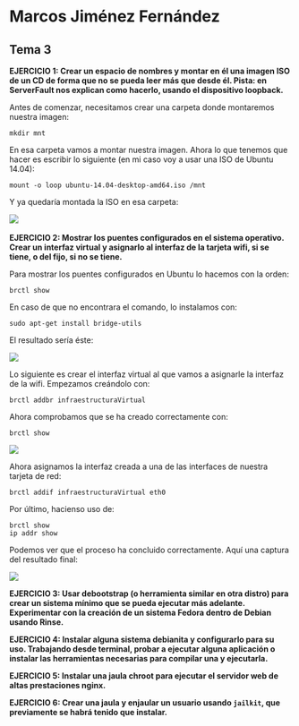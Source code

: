 <h1> Marcos Jiménez Fernández </h1>

<h2> Tema 3 </h2>

<strong> EJERCICIO 1: Crear un espacio de nombres y montar en él una imagen ISO de un CD de forma que no se pueda leer más que
desde él. Pista: en ServerFault nos explican como hacerlo, usando el dispositivo loopback. </strong>

Antes de comenzar, necesitamos crear una carpeta donde montaremos nuestra imagen:
```
mkdir mnt
``` 
En esa carpeta vamos a montar nuestra imagen. Ahora lo que tenemos que hacer es escribir lo siguiente (en mi caso voy a usar una ISO de Ubuntu 14.04):
```
mount -o loop ubuntu-14.04-desktop-amd64.iso /mnt
```
Y ya quedaría montada la ISO en esa carpeta:

<img src="http://i58.tinypic.com/2r7oyl3.png"></img><br>
<br>
<strong> EJERCICIO 2: Mostrar los puentes configurados en el sistema operativo. Crear un interfaz virtual y asignarlo al 
interfaz de la tarjeta wifi, si se tiene, o del fijo, si no se tiene.</strong>

Para mostrar los puentes configurados en Ubuntu lo hacemos con la orden:
```
brctl show
```
En caso de que no encontrara el comando, lo instalamos con:
```
sudo apt-get install bridge-utils
```
El resultado sería éste:

<img src="http://i59.tinypic.com/5exw1f.png"></img><br>

Lo siguiente es crear el interfaz virtual al que vamos a asignarle la interfaz de la wifi. Empezamos creándolo con:
```
brctl addbr infraestructuraVirtual
```
Ahora comprobamos que se ha creado correctamente con:
```
brctl show
```

<img src="http://i57.tinypic.com/16jmq7q.png"></img>

Ahora asignamos la interfaz creada a una de las interfaces de nuestra tarjeta de red:
```
brctl addif infraestructuraVirtual eth0
```
Por último, hacienso uso de:
```
brctl show
ip addr show
```
Podemos ver que el proceso ha concluido correctamente. Aquí una captura del resultado final:

<img src="http://i57.tinypic.com/347hgz8.png"></img>

<strong> EJERCICIO 3: Usar debootstrap (o herramienta similar en otra distro) para crear un sistema mínimo que se pueda 
ejecutar más adelante. Experimentar con la creación de un sistema Fedora dentro de Debian usando Rinse.</strong>

<strong> EJERCICIO 4: Instalar alguna sistema debianita y configurarlo para su uso. Trabajando desde terminal, probar a ejecutar 
alguna aplicación o instalar las herramientas necesarias para compilar una y ejecutarla.</strong>

<strong> EJERCICIO 5: Instalar una jaula chroot para ejecutar el servidor web de altas prestaciones nginx.</strong>

<strong> EJERCICIO 6: Crear una jaula y enjaular un usuario usando `jailkit`, que previamente se habrá tenido que instalar.</strong>
